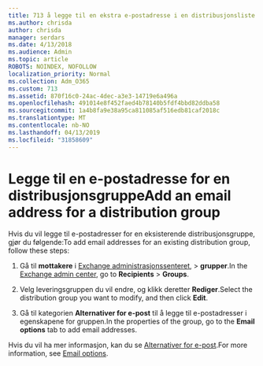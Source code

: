 ```yaml
---
title: 713 å legge til en ekstra e-postadresse i en distribusjonsliste
ms.author: chrisda
author: chrisda
manager: serdars
ms.date: 4/13/2018
ms.audience: Admin
ms.topic: article
ROBOTS: NOINDEX, NOFOLLOW
localization_priority: Normal
ms.collection: Adm_O365
ms.custom: 713
ms.assetid: 870f16c0-24ac-4dec-a3e3-14719e6a496a
ms.openlocfilehash: 491014e8f452faed4b78140b5fdf4bbd82ddba58
ms.sourcegitcommit: 1a4b8fa9e38a95ca811085af516edb81caf2018c
ms.translationtype: MT
ms.contentlocale: nb-NO
ms.lasthandoff: 04/13/2019
ms.locfileid: "31858609"
---
```

# <a name="add-an-email-address-for-a-distribution-group"></a><span data-ttu-id="710e0-102">Legge til en e-postadresse for en distribusjonsgruppe</span><span class="sxs-lookup"><span data-stu-id="710e0-102">Add an email address for a distribution group</span></span>

<span data-ttu-id="710e0-103">Hvis du vil legge til e-postadresser for en eksisterende distribusjonsgruppe, gjør du følgende:</span><span class="sxs-lookup"><span data-stu-id="710e0-103">To add email addresses for an existing distribution group, follow these steps:</span></span>

1. <span data-ttu-id="710e0-104">Gå til **mottakere** i [Exchange administrasjonssenteret](https://outlook.office365.com/ecp/), \> **grupper**.</span><span class="sxs-lookup"><span data-stu-id="710e0-104">In the [Exchange admin center](https://outlook.office365.com/ecp/), go to **Recipients** \> **Groups**.</span></span>

2. <span data-ttu-id="710e0-105">Velg leveringsgruppen du vil endre, og klikk deretter **Rediger**.</span><span class="sxs-lookup"><span data-stu-id="710e0-105">Select the distribution group you want to modify, and then click **Edit**.</span></span>

3. <span data-ttu-id="710e0-106">Gå til kategorien **Alternativer for e-post** til å legge til e-postadresser i egenskapene for gruppen.</span><span class="sxs-lookup"><span data-stu-id="710e0-106">In the properties of the group, go to the **Email options** tab to add email addresses.</span></span> 

<span data-ttu-id="710e0-107">Hvis du vil ha mer informasjon, kan du se [Alternativer for e-post](https://technet.microsoft.com/library/bb124513.aspx#emailoptions).</span><span class="sxs-lookup"><span data-stu-id="710e0-107">For more information, see [Email options](https://technet.microsoft.com/library/bb124513.aspx#emailoptions).</span></span>
